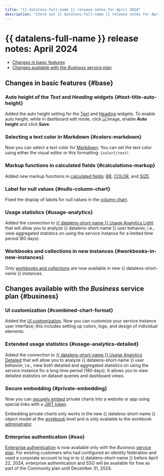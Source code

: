 ```yaml
---
title: "{{ datalens-full-name }} release notes for April 2024"
description: "Check out {{ datalens-full-name }} release notes for April 2024."
---
```


# {{ datalens-full-name }} release notes: April 2024


* [Changes in basic features](#base)
* [Changes available with the _Business_ service plan](#business)

## Changes in basic features {#base}


### Auto height of the _Text_ and _Heading_ widgets {#text-title-auto-height}

Added the auto height setting for the [Text](../dashboard/widget.md#text) and [Heading](../dashboard/widget.md#title) widgets. To enable auto height, while in dashboard edit mode, click ![image](../../_assets/console-icons/gear.svg), enable **Auto height** and click **Save**.

### Selecting a text color in Markdown {#colors-markdown}

Now you can select a text color for [Markdown](../dashboard/markdown.md#text-color). You can set the text color using either the visual editor or this formatting: `{color}(text)`.

### Markup functions in calculated fields {#calculations-markup}

Added new markup functions in [calculated fields](../concepts/calculations/index.md): [BR](../function-ref/BR.md), [COLOR](../function-ref/COLOR.md), and [SIZE](../function-ref/SIZE.md).


### Label for null values {#nulls-column-chart}

Fixed the display of labels for null values in the [column chart](../visualization-ref/column-chart.md).


### Usage statistics {#usage-analytics}

Added the connection to [{{ datalens-short-name }} Usage Analytics Light](../operations/connection/create-usage-tracking.md) that will allow you to analyze {{ datalens-short-name }} user behavior, i.e., view aggregated statistics on using the service instance for a limited time period (60 days).

### Workbooks and collections in new instances {#workbooks-in-new-instances}

Only [workbooks and collections](../workbooks-collections/index.md#enable-workbooks) are now available in new {{ datalens-short-name }} instances.

## Changes available with the _Business_ service plan {#business}

### UI customization {#combined-chart-format}

Added the [UI customization](../settings/ui-customization.md). Now you can customize your service instance user interface; this includes setting up colors, logo, and design of individual elements.

### Extended usage statistics {#usage-analytics-detailed}

Added the connection to [{{ datalens-short-name }} Usage Analytics Detailed](../operations/connection/create-usage-tracking.md) that will allow you to analyze {{ datalens-short-name }} user behavior, i.e., view both detailed and aggregated statistics on using the service instance for a long time period (180 days). It allows you to view detailed statistics on dataset queries and dashboard views.

### Secure embedding {#private-embedding}

Now you can [securely embed](../security/private-embedded-objects.md) private charts into a website or app using special links with a [JWT token](https://en.wikipedia.org/wiki/JSON_Web_Token).

Embedding private charts only works in the new {{ datalens-short-name }} object model at the [workbook](../workbooks-collections/index.md) level and is only available to the workbook [administrator](../security/roles.md#workbooks-admin).

### Enterprise authentication {#sso}

[Enterprise authentication](../security/add-new-user.md#federated-user) is now available only with the _Business_ [service plan](../pricing.md#service-plans). For existing customers who had configured an identity federation and used a corporate account to log in to {{ datalens-short-name }} before April 22, 2024, enterprise authentication and SSO will be available for free as part of the Community plan until December 31, 2024.

